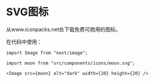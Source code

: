 # SVG图标

从www.iconpacks.net处下载免费可商用的图标。

在代码中使用：

```tsx
import Image from "next/image";

import moon from "src/components/icons/moon.svg";

<Image src={moon} alt="dark" width={20} height={20} />
```